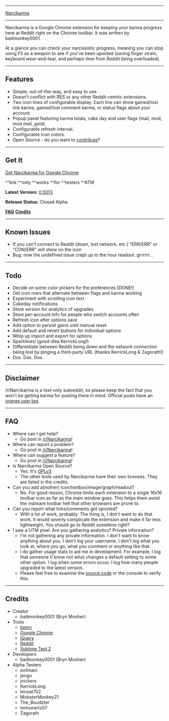 *****

[Narcikarma](http://i.imgur.com/UBVs4.png#nkma "Click for screenshot...")

*****

Narcikarma is a Google Chrome extension for keeping your karma progress here at Reddit right on the Chrome toolbar. It was written by badmonkey0001.

At a glance you can check your narcissistic progress, meaning you can stop using F5 as a weapon to see if you've been upvoted (saving finger strain, keyboard wear-and-tear, and perhaps time from Reddit being overloaded).

*****

## Features

* Simple, out-of-the-way, and easy to use.
* Doesn't conflict with RES or any other Reddit-centric extensions.
* Two icon lines of configurable display. Each line can show gained/lost link karma, gained/lost comment karma, or status flags about your account.
* Popup panel featuring karma totals, cake day and user flags (mail, mod, mod mail, gold).
* Configurable refresh interval.
* Configurable icon colors.
* Open Source - do you want to [contribute](https://github.com/BrynM/Narcikarma)?

*****

## Get It

[Get Narcikarma for Google Chrome](https://chrome.google.com/webstore/detail/narcikarma/mogaeafejjipmngijfhdjkmjomgdicdg)

^^link ^^only ^^works ^^for ^^testers ^^ATM

**Latest Version:** [0.5013]()

**Release Status:** Closed Alpha

**[FAQ](https://github.com/BrynM/Narcikarma#faq)** **[Credits](https://github.com/BrynM/Narcikarma#credits)**

*****

## Known Issues

* If you can't connect to Reddit (down, lost network, etc.) "ERR/ERR" or "CON/ERR" will show on the icon
* Bug: now the undefined issue crept up to the hour readout. grrrrrr...

*****

## Todo

* Decide on some color pickers for the preferences (DONE!)
* Get icon rows that alternate between flags and karma working
* Experiment with scrolling icon text
* Cakeday notifications
* Store version for analytics of upgrades
* Store per-account info for people who switch accounts often
* Refresh icon after options save
* Add option to persist gains until manual reset
* Add default and revert buttons for individual options
* Whip up import and export for options
* Sparklines! (good idea KerrickLong!) 
* Differentiate between Reddit being down and the network connection being lost by pinging a third-party URL (thanks KerrickLong & Zagorath!)
* Dox. Dox. Dox.

*****

## Disclaimer

/r/Narcikarma is a text-only subreddit, so please keep the fact that you won't be getting karma for posting there in mind. Official posts have an [orange user tag](http://www.reddit.com/r/Narcikarma/#nkOfficialPosts).

*****

## FAQ

* Where can I get help?
    * Go post in [/r/Narcikarma](http://www.reddit.com/r/Narcikarma)!
* Where can report a problem?
    * Go post in [/r/Narcikarma](http://www.reddit.com/r/Narcikarma)!
* Where can suggest a feature?
    * Go post in [/r/Narcikarma](http://www.reddit.com/r/Narcikarma)!
* Is Narcikarma Open Source?
    * Yes. It's [GPLv3](https://github.com/BrynM/Narcikarma/blob/master/gplv3.txt)
    * The other tools used by Narcikarma have their own licenses. They are listed in the credits.
* Can you add a(nother) icon/textbox/image/graph/readout?
    * No. For good reason, Chrome limits each extension to a single 16x16 toolbar icon as far as the main window goes. This helps them avoid the malware toolbar hell that other browsers are prone to.
* Can you report what links/comments got upvoted?
    * With a lot of work, probably. The thing is, I don't want to do that work. It would severly complicate the extension and make it far less lightweight. You should go to Reddit sometime right?
* I saw a UTM pixel. Are you gathering analytics? Private information?
    * I'm not gathering any private information. I don't want to know anything about you. I don't log your username. I don't log what you look at, where you go, what you comment or anything like that.
    * I do gather usage stats to aid me in development. For example, I log that someone (I know not who) changes a default setting to some other option. I log when some errors occur. I log how many people upgraded to the latest version.
    * Please feel free to examine the [source code](https://github.com/BrynM/Narcikarma "The actual source code on Github...") or the console to verify this.

*****

## Credits

* Creator
    * badmonkey0001 (Bryn Mosher)
* Tools
    * [bpmv](https://github.com/BrynM/bpmv)
    * [Google Chrome](http://www.google.com/chrome)
    * [jQuery](http://jquery.com)
    * [Reddit](http://www.reddit.com/)
    * [Sublime Text 2](http://www.sublimetext.com/2)
* Developers
    * badmonkey0001 (Bryn Mosher)
* Alpha Testers
    * evilmarc
    * jengo
    * jnickers
    * KerrickLong
    * lenoat702
    * MobsterMonkey21
    * The_Boudzter
    * tomswartz07
    * Zagorath

